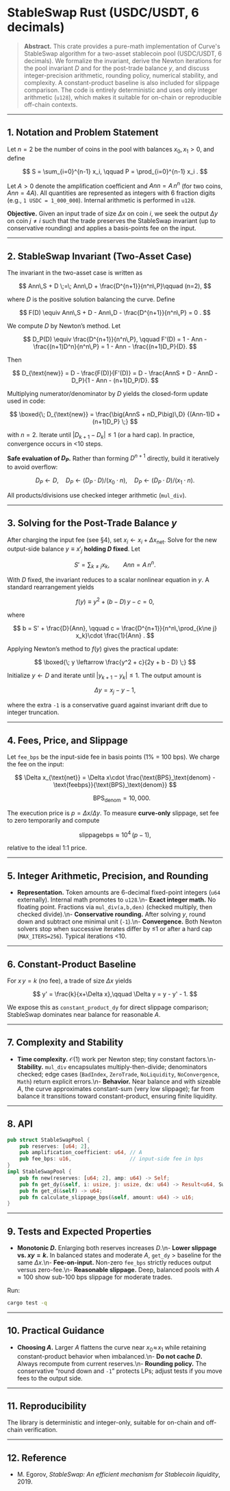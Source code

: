# StableSwap Rust (USDC/USDT, 6 decimals)

> **Abstract.** This crate provides a pure-math implementation of Curve's StableSwap algorithm for a two-asset stablecoin pool (USDC/USDT, 6 decimals). We formalize the invariant, derive the Newton iterations for the pool invariant $D$ and for the post-trade balance $y$, and discuss integer-precision arithmetic, rounding policy, numerical stability, and complexity. A constant-product baseline is also included for slippage comparison. The code is entirely deterministic and uses only integer arithmetic (`u128`), which makes it suitable for on-chain or reproducible off-chain contexts.

---

## 1. Notation and Problem Statement

Let $n=2$ be the number of coins in the pool with balances $x_0, x_1>0$, and define

$$
S = \sum_{i=0}^{n-1} x_i, \qquad P = \prod_{i=0}^{n-1} x_i .
$$

Let $A>0$ denote the amplification coefficient and $Ann = A\,n^n$ (for two coins, $Ann=4A$). All quantities are represented as integers with 6 fraction digits (e.g., `1 USDC = 1_000_000`). Internal arithmetic is performed in $\mathtt{u128}$.

**Objective.** Given an input trade of size $\Delta x$ on coin $i$, we seek the output $\Delta y$ on coin $j\ne i$ such that the trade preserves the StableSwap invariant (up to conservative rounding) and applies a basis-points fee on the input.

---

## 2. StableSwap Invariant (Two-Asset Case)

The invariant in the two-asset case is written as

$$
Ann\,S + D \;=\; Ann\,D + \frac{D^{n+1}}{n^n\,P}\qquad (n=2),
$$

where $D$ is the positive solution balancing the curve. Define

$$
F(D) \equiv Ann\,S + D - Ann\,D - \frac{D^{n+1}}{n^n\,P} = 0 .
$$

We compute $D$ by Newton’s method. Let

$$
D_P(D) \equiv \frac{D^{n+1}}{n^n\,P}, \qquad 
F'(D) = 1 - Ann - \frac{(n+1)D^n}{n^n\,P}
     = 1 - Ann - \frac{(n+1)D_P}{D}.
$$

Then

$$
D_{\text{new}} 
= D - \frac{F(D)}{F'(D)}
= D - \frac{AnnS + D - AnnD - D_P}{1 - Ann - (n+1)D_P/D}.
$$

Multiplying numerator/denominator by $D$ yields the closed-form update used in code:

$$
\boxed{\; D_{\text{new}} = \frac{\big(AnnS + nD_P\big)\,D}
{(Ann-1)D + (n+1)D_P} \;}
$$

with $n=2$. Iterate until $|D_{k+1}-D_k|\le 1$ (or a hard cap). In practice, convergence occurs in <10 steps.

**Safe evaluation of $D_P$.** Rather than forming $D^{n+1}$ directly, build it iteratively to avoid overflow:

$$
D_P \leftarrow D,\quad 
D_P \leftarrow (D_P\cdot D)/(x_0\cdot n),\quad
D_P \leftarrow (D_P\cdot D)/(x_1\cdot n).
$$

All products/divisions use checked integer arithmetic (`mul_div`).

---

## 3. Solving for the Post-Trade Balance $y$

After charging the input fee (see §4), set $x_i \leftarrow x_i + \Delta x_{\text{net}}$. Solve for the new output-side balance $y\equiv x'_j$ **holding $D$ fixed**. Let

$$
S' = \sum_{k\ne j} x_k,\qquad Ann = A\,n^n .
$$

With $D$ fixed, the invariant reduces to a scalar nonlinear equation in $y$. A standard rearrangement yields

$$
f(y) \equiv y^2 + (b - D)\,y - c = 0,
$$

where

$$
b = S' + \frac{D}{Ann}, \qquad
c = \frac{D^{n+1}}{n^n\,\prod_{k\ne j} x_k}\cdot \frac{1}{Ann} .
$$

Applying Newton’s method to $f(y)$ gives the practical update:

$$
\boxed{\; y \leftarrow \frac{y^2 + c}{2y + b - D} \;}
$$

Initialize $y\gets D$ and iterate until $|y_{k+1}-y_k|\le 1$. The output amount is

$$
\Delta y = x_j - y - 1,
$$

where the extra `-1` is a conservative guard against invariant drift due to integer truncation.

---

## 4. Fees, Price, and Slippage

Let `fee_bps` be the input-side fee in basis points (1% = 100 bps). We charge the fee on the input:

$$
\Delta x_{\text{net}} = \Delta x\cdot \frac{\text{BPS}_\text{denom} -\text{feebps}}{\text{BPS}_\text{denom}}
$$

$$
\qquad \text{BPS}_\text{denom}=10{,}000.
$$

The execution price is $p=\Delta x/\Delta y$. To measure **curve-only** slippage, set fee to zero temporarily and compute

$$
\text{slippagebps} \approx 10^4\,(p-1),
$$

relative to the ideal 1:1 price.

---

## 5. Integer Arithmetic, Precision, and Rounding

* **Representation.** Token amounts are 6-decimal fixed-point integers (`u64` externally). Internal math promotes to `u128`.\n- **Exact integer math.** No floating point. Fractions via `mul_div(a,b,den)` (checked multiply, then checked divide).\n- **Conservative rounding.** After solving $y$, round down and subtract one minimal unit (`-1`).\n- **Convergence.** Both Newton solvers stop when successive iterates differ by ≤1 or after a hard cap (`MAX_ITERS=256`). Typical iterations <10.

---

## 6. Constant-Product Baseline

For $x\,y=k$ (no fee), a trade of size $\Delta x$ yields

$$
y' = \frac{k}{x+\Delta x},\qquad \Delta y = y - y' - 1.
$$

We expose this as `constant_product_dy` for direct slippage comparison; StableSwap dominates near balance for reasonable $A$.

---

## 7. Complexity and Stability

* **Time complexity.** $\mathcal{O}(1)$ work per Newton step; tiny constant factors.\n- **Stability.** `mul_div` encapsulates multiply-then-divide; denominators checked; edge cases (`BadIndex`, `ZeroTrade`, `NoLiquidity`, `NoConvergence`, `Math`) return explicit errors.\n- **Behavior.** Near balance and with sizeable $A$, the curve approximates constant-sum (very low slippage); far from balance it transitions toward constant-product, ensuring finite liquidity.

---

## 8. API

```rust
pub struct StableSwapPool {
    pub reserves: [u64; 2],
    pub amplification_coefficient: u64, // A
    pub fee_bps: u16,                   // input-side fee in bps
}
impl StableSwapPool {
    pub fn new(reserves: [u64; 2], amp: u64) -> Self;
    pub fn get_dy(&self, i: usize, j: usize, dx: u64) -> Result<u64, SwapError>;
    pub fn get_d(&self) -> u64;
    pub fn calculate_slippage_bps(&self, amount: u64) -> u16;
}
```

---

## 9. Tests and Expected Properties

* **Monotonic $D$.** Enlarging both reserves increases $D$.\n- **Lower slippage vs. $x y=k$.** In balanced states and moderate $A$, `get_dy` > baseline for the same $\Delta x$.\n- **Fee-on-input.** Non-zero `fee_bps` strictly reduces output versus zero-fee.\n- **Reasonable slippage.** Deep, balanced pools with $A\approx100$ show sub-100 bps slippage for moderate trades.

Run:

```bash
cargo test -q
```

---

## 10. Practical Guidance

* **Choosing $A$.** Larger $A$ flattens the curve near $x_0\!\approx\!x_1$ while retaining constant-product behavior when imbalanced.\n- **Do not cache $D$.** Always recompute from current reserves.\n- **Rounding policy.** The conservative “round down and `-1`” protects LPs; adjust tests if you move fees to the output side.

---

## 11. Reproducibility

The library is deterministic and integer-only, suitable for on-chain and off-chain verification.

---

## 12. Reference

* M. Egorov, *StableSwap: An efficient mechanism for Stablecoin liquidity*, 2019.

